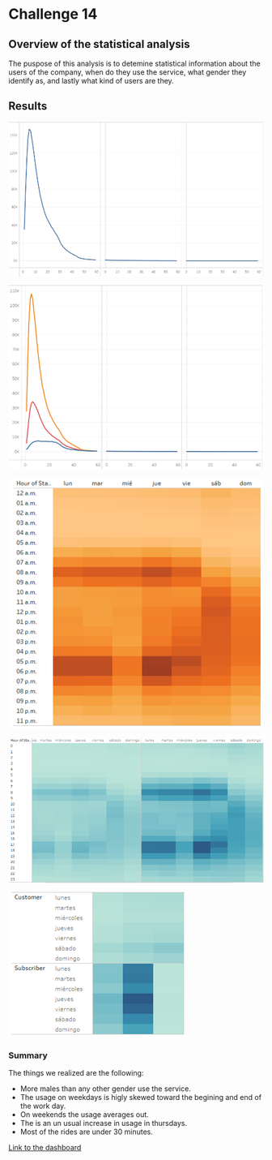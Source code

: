 # Challenge 14
## Overview of the statistical analysis
The puspose of this analysis is to detemine statistical information about the users of the company, when do they use the service, what gender they identify as, and lastly what kind of users are they.

## Results
![Checkout Times for Users](img/checkoutUsers.PNG)

![Checkout Times by Gender](img/checkoutGender.PNG)

![Trips by Weekday for Each Hour](img/timeUser.PNG)

![Trips by Gender (Weekday per Hour)](img/timeGender.PNG)

![User Trips by Gender by Weekday)](img/userType.PNG)

### Summary

The things we realized are the following:
- More males than any other gender use the service.
- The usage on weekdays is higly skewed toward the begining and end of the work day.
- On weekends the usage averages out.
- The is an un usual increase in usage in thursdays.
- Most of the rides are under 30 minutes.

[Link to the dashboard](https://public.tableau.com/app/profile/jacobo.pesel/viz/Challenge14_16345986548500/Story1?publish=yes)
